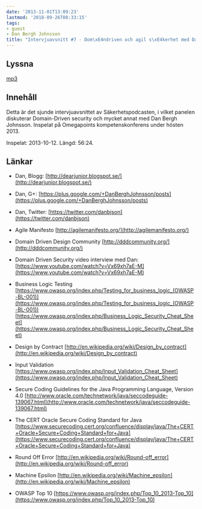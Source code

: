 ```yaml
---
date: '2013-11-01T13:09:23'
lastmod: '2018-09-26T08:33:15'
tags:
- guest
- Dan Bergh Johnsson
title: "Intervjuavsnitt #7 - Dom\xE4ndriven och agil s\xE4kerhet med Dan Bergh Johnsson"
---
```

## Lyssna

[mp3](http://traffic.libsyn.com/sakerhetspodcasten/sakpodcast_dbj_cut_mixdown.mp3)

## Innehåll

Detta är det sjunde intervjuavsnittet av Säkerhetspodcasten, i vilket panelen diskuterar
Domain-Driven security och mycket annat med Dan Bergh Johnsson. Inspelat på Omegapoints
kompetenskonferens under hösten 2013.

Inspelat: 2013-10-12. Längd: 56:24.

## Länkar

* Dan, Blogg: [http://dearjunior.blogspot.se/](http://dearjunior.blogspot.se/)

* Dan, G+: [https://plus.google.com/+DanBerghJohnsson/posts](https://plus.google.com/+DanBerghJohnsson/posts)

* Dan, Twitter: [https://twitter.com/danbjson](https://twitter.com/danbjson)

* Agile Manifesto [http://agilemanifesto.org/](http://agilemanifesto.org/)

* Domain Driven Design Community [http://dddcommunity.org/](http://dddcommunity.org/)

* Domain Driven Security video interview med Dan: [https://www.youtube.com/watch?v=Vx69xh7aE-M](https://www.youtube.com/watch?v=Vx69xh7aE-M)

* Business Logic Testing [https://www.owasp.org/index.php/Testing_for_business_logic_(OWASP-BL-001)](https://www.owasp.org/index.php/Testing_for_business_logic_(OWASP-BL-001))  [https://www.owasp.org/index.php/Business_Logic_Security_Cheat_Sheet](https://www.owasp.org/index.php/Business_Logic_Security_Cheat_Sheet)

* Design by Contract [http://en.wikipedia.org/wiki/Design_by_contract](http://en.wikipedia.org/wiki/Design_by_contract)

* Input Validation [https://www.owasp.org/index.php/Input_Validation_Cheat_Sheet](https://www.owasp.org/index.php/Input_Validation_Cheat_Sheet)

* Secure Coding Guidelines for the Java Programming Language, Version 4.0 [http://www.oracle.com/technetwork/java/seccodeguide-139067.html](http://www.oracle.com/technetwork/java/seccodeguide-139067.html)

* The CERT Oracle Secure Coding Standard for Java [https://www.securecoding.cert.org/confluence/display/java/The+CERT+Oracle+Secure+Coding+Standard+for+Java](https://www.securecoding.cert.org/confluence/display/java/The+CERT+Oracle+Secure+Coding+Standard+for+Java)

* Round Off Error [http://en.wikipedia.org/wiki/Round-off_error](http://en.wikipedia.org/wiki/Round-off_error)

* Machine Epsilon [http://en.wikipedia.org/wiki/Machine_epsilon](http://en.wikipedia.org/wiki/Machine_epsilon)

* OWASP Top 10 [https://www.owasp.org/index.php/Top_10_2013-Top_10](https://www.owasp.org/index.php/Top_10_2013-Top_10)




